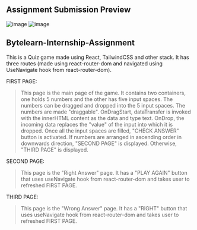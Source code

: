 ## Assignment Submission Preview
![image](https://github.com/user-attachments/assets/1d7f6278-2bd4-4641-85bf-daa43883332a)
![image](https://github.com/user-attachments/assets/aeb0b10c-3f11-4f38-a5f5-1d57ffa7216b)





## Bytelearn-Internship-Assignment

This is a Quiz game made using React, TailwindCSS and other stack.
It has three routes (made using react-router-dom and navigated using UseNavigate hook from react-router-dom).

FIRST PAGE: 
> This page is the main page of the game.
> It contains two containers, one holds 5 numbers and the other has five input spaces.
> The numbers can be dragged and dropped into the 5 input spaces.
> The numbers are made "draggable".
> OnDragStart, dataTransfer is invoked with the innerHTML content as the data and type text.
> OnDrop, the incoming data replaces the "value" of the input into which it is dropped.
> Once all the input spaces are filled, "CHECK ANSWER" button is activated.
> If numbers are arranged in ascending order in downwards direction, "SECOND PAGE" is displayed.
> Otherwise, "THIRD PAGE" is displayed.

SECOND PAGE:
> This page is the "Right Answer" page.
> It has a "PLAY AGAIN" button that uses useNavigate hook from react-router-dom and takes user to refreshed FIRST PAGE.


THIRD PAGE:
> This page is the "Wrong Answer" page.
> It has a "RIGHT" button that uses useNavigate hook from react-router-dom and takes user to refreshed FIRST PAGE.
